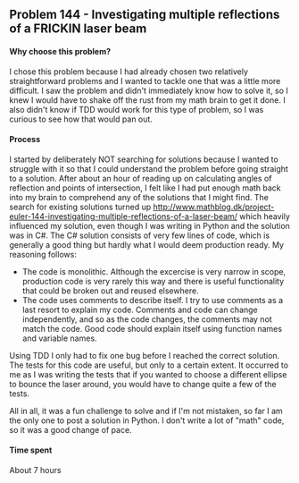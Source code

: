 ## Problem 144 - Investigating multiple reflections of a FRICKIN laser beam

#### Why choose this problem?

I chose this problem because I had already chosen two relatively straightforward problems and I
wanted to tackle one that was a little more difficult. I saw the problem and didn't immediately
know how to solve it, so I knew I would have to shake off the rust from my math brain to get it
done. I also didn't know if TDD would work for this type of problem, so I was curious to see how
that would pan out.

#### Process

I started by deliberately NOT searching for solutions because I wanted to struggle with it so that
I could understand the problem before going straight to a solution. After about an hour of reading
up on calculating angles of reflection and points of intersection, I felt like I had put
enough math back into my brain to comprehend any of the solutions that I might find. The search
for existing solutions turned up
http://www.mathblog.dk/project-euler-144-investigating-multiple-reflections-of-a-laser-beam/
which heavily influenced my solution, even though I was writing in Python and the solution was in
C#. The C# solution consists of very few lines of code, which is generally a good thing but hardly
what I would deem production ready. My reasoning follows:

+ The code is monolithic. Although the excercise is very narrow in scope, production code is very
rarely this way and there is useful functionality that could be broken out and reused elsewhere.
+ The code uses comments to describe itself. I try to use comments as a last resort to explain my
code. Comments and code can change independently, and so as the code changes, the comments may not
match the code. Good code should explain itself using function names and variable names.

Using TDD I only had to fix one bug before I reached the correct solution. The tests for this
code are useful, but only to a certain extent. It occurred to me as I was writing the tests that if
you wanted to choose a different ellipse to bounce the laser around, you would have to change quite
a few of the tests.

All in all, it was a fun challenge to solve and if I'm not mistaken, so far I am the only one to
post a solution in Python. I don't write a lot of "math" code, so it was a good change of pace.

#### Time spent

About 7 hours